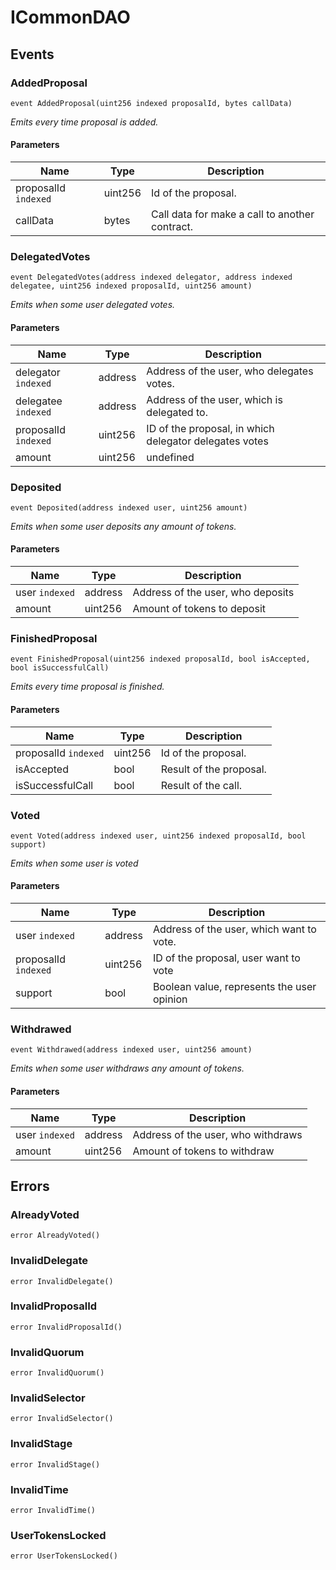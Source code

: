 # ICommonDAO










## Events

### AddedProposal

```solidity
event AddedProposal(uint256 indexed proposalId, bytes callData)
```



*Emits every time proposal is added.*

#### Parameters

| Name | Type | Description |
|---|---|---|
| proposalId `indexed` | uint256 | Id of the proposal. |
| callData  | bytes | Call data for make a call to another contract. |

### DelegatedVotes

```solidity
event DelegatedVotes(address indexed delegator, address indexed delegatee, uint256 indexed proposalId, uint256 amount)
```



*Emits when some user delegated votes.*

#### Parameters

| Name | Type | Description |
|---|---|---|
| delegator `indexed` | address | Address of the user, who delegates votes. |
| delegatee `indexed` | address | Address of the user, which is delegated to. |
| proposalId `indexed` | uint256 | ID of the proposal, in which delegator delegates votes |
| amount  | uint256 | undefined |

### Deposited

```solidity
event Deposited(address indexed user, uint256 amount)
```



*Emits when some user deposits any amount of tokens.*

#### Parameters

| Name | Type | Description |
|---|---|---|
| user `indexed` | address | Address of the user, who deposits |
| amount  | uint256 | Amount of tokens to deposit |

### FinishedProposal

```solidity
event FinishedProposal(uint256 indexed proposalId, bool isAccepted, bool isSuccessfulCall)
```



*Emits every time proposal is finished.*

#### Parameters

| Name | Type | Description |
|---|---|---|
| proposalId `indexed` | uint256 | Id of the proposal. |
| isAccepted  | bool | Result of the proposal. |
| isSuccessfulCall  | bool | Result of the call. |

### Voted

```solidity
event Voted(address indexed user, uint256 indexed proposalId, bool support)
```



*Emits when some user is voted*

#### Parameters

| Name | Type | Description |
|---|---|---|
| user `indexed` | address | Address of the user, which want to vote. |
| proposalId `indexed` | uint256 | ID of the proposal, user want to vote |
| support  | bool | Boolean value, represents the user opinion |

### Withdrawed

```solidity
event Withdrawed(address indexed user, uint256 amount)
```



*Emits when some user withdraws any amount of tokens.*

#### Parameters

| Name | Type | Description |
|---|---|---|
| user `indexed` | address | Address of the user, who withdraws |
| amount  | uint256 | Amount of tokens to withdraw |



## Errors

### AlreadyVoted

```solidity
error AlreadyVoted()
```






### InvalidDelegate

```solidity
error InvalidDelegate()
```






### InvalidProposalId

```solidity
error InvalidProposalId()
```






### InvalidQuorum

```solidity
error InvalidQuorum()
```






### InvalidSelector

```solidity
error InvalidSelector()
```






### InvalidStage

```solidity
error InvalidStage()
```






### InvalidTime

```solidity
error InvalidTime()
```






### UserTokensLocked

```solidity
error UserTokensLocked()
```







